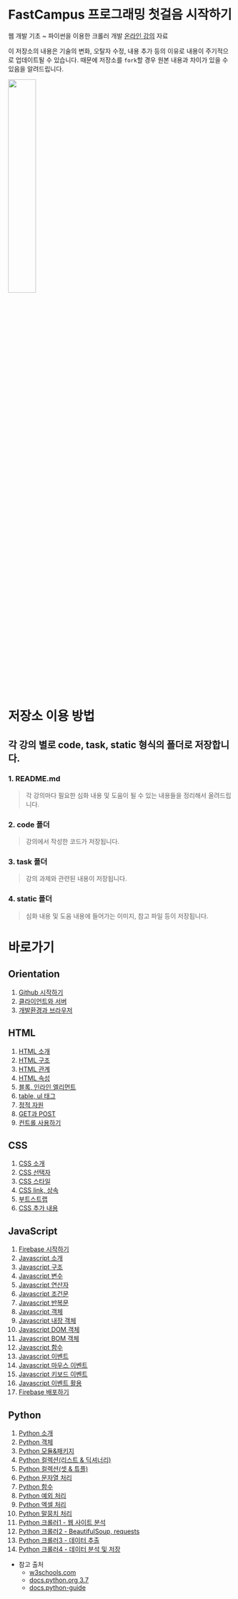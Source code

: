 # FastCampus 프로그래밍 첫걸음 시작하기

웹 개발 기초 ~ 파이썬을 이용한 크롤러 개발 [온라인 강의](http://www.fastcampus.co.kr/dev_online_introdev/) 자료

이 저장소의 내용은 기술의 변화, 오탈자 수정, 내용 추가 등의 이유로 내용이 주기적으로 업데이트될 수 있습니다. 때문에 저장소를 `fork`할 경우 원본 내용과 차이가 있을 수 있음을 알려드립니다.  
<p text-align="center">
    <img src="https://github.com/SeongJaeMoon/FastCampusWebPythonBasic/blob/master/oline-dev.png" width="35%" height="35%">
</p>

# 저장소 이용 방법 
## 각 강의 별로 code, task, static 형식의 폴더로 저장합니다.
### 1. README.md
> 각 강의마다 필요한 심화 내용 및 도움이 될 수 있는 내용들을 정리해서 올려드립니다.
### 2. code 폴더
> 강의에서 작성한 코드가 저장됩니다.
### 3. task 폴더
> 강의 과제와 관련된 내용이 저장됩니다.
### 4. static 폴더
> 심화 내용 및 도움 내용에 들어가는 이미지, 참고 파일 등이 저장됩니다.

# 바로가기
## Orientation
1. [Github 시작하기](https://github.com/SeongJaeMoon/FastCampusWebPythonBasic/tree/master/Learning/Orientation/Course01/)
2. [클라이언트와 서버](https://github.com/SeongJaeMoon/FastCampusWebPythonBasic/tree/master/Learning/Orientation/Course02/)
3. [개발환경과 브라우저](https://github.com/SeongJaeMoon/FastCampusWebPythonBasic/tree/master/Learning/Orientation/Course03/)
## HTML
1. [HTML 소개](https://github.com/SeongJaeMoon/FastCampusWebPythonBasic/tree/master/Learning/HTML/Course01/)
2. [HTML 구조](https://github.com/SeongJaeMoon/FastCampusWebPythonBasic/tree/master/Learning/HTML/Course02/)
3. [HTML 관계](https://github.com/SeongJaeMoon/FastCampusWebPythonBasic/tree/master/Learning/HTML/Course03/)
4. [HTML 속성](https://github.com/SeongJaeMoon/FastCampusWebPythonBasic/tree/master/Learning/HTML/Course04/)
5. [블록, 인라인 엘리먼트](https://github.com/SeongJaeMoon/FastCampusWebPythonBasic/tree/master/Learning/HTML/Course05/)
6. [table, ul 태그](https://github.com/SeongJaeMoon/FastCampusWebPythonBasic/tree/master/Learning/HTML/Course06/)
7. [정적 자원](https://github.com/SeongJaeMoon/FastCampusWebPythonBasic/tree/master/Learning/HTML/Course07/)
8. [GET과 POST](https://github.com/SeongJaeMoon/FastCampusWebPythonBasic/tree/master/Learning/HTML/Course08/)
9. [컨트롤 사용하기](https://github.com/SeongJaeMoon/FastCampusWebPythonBasic/tree/master/Learning/HTML/Course09/)
## CSS
1. [CSS 소개](https://github.com/SeongJaeMoon/FastCampusWebPythonBasic/tree/master/Learning/CSS/Course01/)
2. [CSS 선택자](https://github.com/SeongJaeMoon/FastCampusWebPythonBasic/tree/master/Learning/CSS/Course02/)
3. [CSS 스타일](https://github.com/SeongJaeMoon/FastCampusWebPythonBasic/tree/master/Learning/CSS/Course03/)
4. [CSS link, 상속](https://github.com/SeongJaeMoon/FastCampusWebPythonBasic/tree/master/Learning/CSS/Course04/)
5. [부트스트랩](https://github.com/SeongJaeMoon/FastCampusWebPythonBasic/tree/master/Learning/CSS/Course05/)
6. [CSS 추가 내용](https://github.com/SeongJaeMoon/FastCampusWebPythonBasic/tree/master/Learning/CSS/Course06/)
## JavaScript
1. [Firebase 시작하기](https://github.com/SeongJaeMoon/FastCampusWebPythonBasic/tree/master/Learning/Javascript/Course01/)
2. [Javascript 소개](https://github.com/SeongJaeMoon/FastCampusWebPythonBasic/tree/master/Learning/Javascript/Course02/)
3. [Javascript 구조](https://github.com/SeongJaeMoon/FastCampusWebPythonBasic/tree/master/Learning/Javascript/Course03/)
4. [Javascript 변수](https://github.com/SeongJaeMoon/FastCampusWebPythonBasic/tree/master/Learning/Javascript/Course04/)
5. [Javascript 연산자](https://github.com/SeongJaeMoon/FastCampusWebPythonBasic/tree/master/Learning/Javascript/Course05/)
6. [Javascript 조건문](https://github.com/SeongJaeMoon/FastCampusWebPythonBasic/tree/master/Learning/Javascript/Course06/)
7. [Javascript 반복문](https://github.com/SeongJaeMoon/FastCampusWebPythonBasic/tree/master/Learning/Javascript/Course07/)
8. [Javascript 객체](https://github.com/SeongJaeMoon/FastCampusWebPythonBasic/tree/master/Learning/Javascript/Course08/)
9. [Javascript 내장 객체](https://github.com/SeongJaeMoon/FastCampusWebPythonBasic/tree/master/Learning/Javascript/Course09/)
10. [Javascript DOM 객체](https://github.com/SeongJaeMoon/FastCampusWebPythonBasic/tree/master/Learning/Javascript/Course10/)
11. [Javascript BOM 객체](https://github.com/SeongJaeMoon/FastCampusWebPythonBasic/tree/master/Learning/Javascript/Course11/)
12. [Javascript 함수](https://github.com/SeongJaeMoon/FastCampusWebPythonBasic/tree/master/Learning/Javascript/Course12/)
13. [Javascript 이벤트](https://github.com/SeongJaeMoon/FastCampusWebPythonBasic/tree/master/Learning/Javascript/Course13/)
14. [Javascript 마우스 이벤트](https://github.com/SeongJaeMoon/FastCampusWebPythonBasic/tree/master/Learning/Javascript/Course14/)
15. [Javascript 키보드 이벤트](https://github.com/SeongJaeMoon/FastCampusWebPythonBasic/tree/master/Learning/Javascript/Course15/)
16. [Javascript 이벤트 활용](https://github.com/SeongJaeMoon/FastCampusWebPythonBasic/tree/master/Learning/Javascript/Course16/)
17. [Firebase 배포하기](https://github.com/SeongJaeMoon/FastCampusWebPythonBasic/tree/master/Learning/Javascript/Course17/)
## Python
1. [Python 소개](https://github.com/SeongJaeMoon/FastCampusWebPythonBasic/tree/master/Learning/Python/Course01/)
2. [Python 객체](https://github.com/SeongJaeMoon/FastCampusWebPythonBasic/tree/master/Learning/Python/Course02/)
3. [Python 모듈&amp;패키지](https://github.com/SeongJaeMoon/FastCampusWebPythonBasic/tree/master/Learning/Python/Course03/)
4. [Python 컬렉션(리스트 &amp; 딕셔너리)](https://github.com/SeongJaeMoon/FastCampusWebPythonBasic/tree/master/Learning/Python/Course04/)
5. [Python 컬렉션(셋 &amp; 튜플)](https://github.com/SeongJaeMoon/FastCampusWebPythonBasic/tree/master/Learning/Python/Course05/)
6. [Python 문자열 처리](https://github.com/SeongJaeMoon/FastCampusWebPythonBasic/tree/master/Learning/Python/Course06/)
7. [Python 함수](https://github.com/SeongJaeMoon/FastCampusWebPythonBasic/tree/master/Learning/Python/Course07/)
8. [Python 예외 처리](https://github.com/SeongJaeMoon/FastCampusWebPythonBasic/tree/master/Learning/Python/Course08/)
9. [Python 엑셀 처리](https://github.com/SeongJaeMoon/FastCampusWebPythonBasic/tree/master/Learning/Python/Course09/)
10. [Python 말뭉치 처리](https://github.com/SeongJaeMoon/FastCampusWebPythonBasic/tree/master/Learning/Python/Course10)
11. [Python 크롤러1 - 웹 사이트 분석](https://github.com/SeongJaeMoon/FastCampusWebPythonBasic/tree/master/Learning/Python/Course11/)
12. [Python 크롤러2 - BeautifulSoup, requests](https://github.com/SeongJaeMoon/FastCampusWebPythonBasic/tree/master/Learning/Python/Course12/)
13. [Python 크롤러3 - 데이터 추출](https://github.com/SeongJaeMoon/FastCampusWebPythonBasic/tree/master/Learning/Python/Course13/)
14. [Python 크롤러4 - 데이터 분석 및 저장](https://github.com/SeongJaeMoon/FastCampusWebPythonBasic/tree/master/Learning/Python/Course14/)

- 참고 출처
    - [w3schools.com](https://www.w3schools.com/)
    - [docs.python.org 3.7](https://docs.python.org/3.7/tutorial/index.html)
    - [docs.python-guide](https://docs.python-guide.org/)


